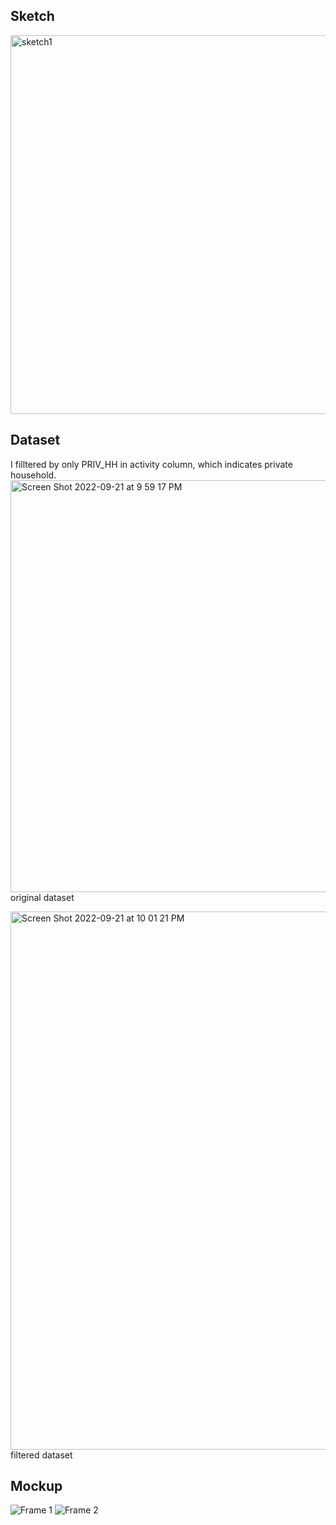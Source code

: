 ## Sketch
<img width="606" alt="sketch1" src="https://user-images.githubusercontent.com/86972559/191640185-95019580-3fb0-45ce-aa6a-e45050ca2671.png">

## Dataset
I filltered by only PRIV_HH in activity column, which indicates private household.
<img width="659" alt="Screen Shot 2022-09-21 at 9 59 17 PM" src="https://user-images.githubusercontent.com/86972559/191642110-a5b2096b-4b3c-4fbc-ba98-83cff5d0a49c.png"> original dataset

<img width="861" alt="Screen Shot 2022-09-21 at 10 01 21 PM" src="https://user-images.githubusercontent.com/86972559/191642145-5faa8f7f-7a8f-496b-9973-35ed191fde6e.png"> filtered dataset



## Mockup
![Frame 1](https://user-images.githubusercontent.com/86972559/191640104-5e57a92f-d88c-46bb-8be5-1ed5a69a3316.png)
![Frame 2](https://user-images.githubusercontent.com/86972559/191640112-cf0534bd-1f78-409d-b26e-def8581ac3ef.png)
